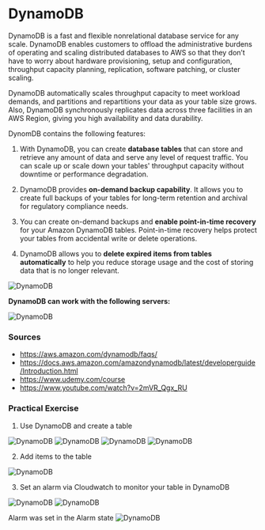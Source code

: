 # DynamoDB
DynamoDB is a fast and flexible nonrelational database service for any scale. DynamoDB enables customers to offload the administrative burdens of operating and scaling distributed databases to AWS so that they don’t have to worry about hardware provisioning, setup and configuration, throughput capacity planning, replication, software patching, or cluster scaling.  

DynamoDB automatically scales throughput capacity to meet workload demands, and partitions and repartitions your data as your table size grows. Also, DynamoDB synchronously replicates data across three facilities in an AWS Region, giving you high availability and data durability.

DynomDB contains the following features:  

1. With DynamoDB, you can create __database tables__ that can store and retrieve any amount of data and serve any level of request traffic. You can scale up or scale down your tables' throughput capacity without downtime or performance degradation.

2. DynamoDB provides __on-demand backup capability__. It allows you to create full backups of your tables for long-term retention and archival for regulatory compliance needs. 

3. You can create on-demand backups and __enable point-in-time recovery__ for your Amazon DynamoDB tables. Point-in-time recovery helps protect your tables from accidental write or delete operations.

4. DynamoDB allows you to __delete expired items from tables automatically__ to help you reduce storage usage and the cost of storing data that is no longer relevant.

![DynamoDB](../00_includes/06_AWS_III/15.DynamoDBModes.png) 

__DynamoDB can work with the following servers:__   

![DynamoDB](../00_includes/06_AWS_III/16.DynamoDBServers.png) 


### Sources
* https://aws.amazon.com/dynamodb/faqs/ 
* https://docs.aws.amazon.com/amazondynamodb/latest/developerguide/Introduction.html 
* https://www.udemy.com/course 
* https://www.youtube.com/watch?v=2mVR_Qgx_RU 


### Practical Exercise 
1. Use DynamoDB and create a table

![DynamoDB](../00_includes/06_AWS_III/17.CreateTableDB.png)
![DynamoDB](../00_includes/06_AWS_III/18.ReadWriteSettings.png)
![DynamoDB](../00_includes/06_AWS_III/19.CostandEncryption.png)
![DynamoDB](../00_includes/06_AWS_III/20.TableCreated.png) 

2. Add items to the table

![DynamoDB](../00_includes/06_AWS_III/21.ItemsCreatedinTable.png) 

3. Set an alarm via Cloudwatch to monitor your table in DynamoDB

![DynamoDB](../00_includes/06_AWS_III/22.AlarmCreatedForDBinCloud.png) 
![DynamoDB](../00_includes/06_AWS_III/23.AlarmAttachedToDB.png)   
  
Alarm was set in the Alarm state
![DynamoDB](../00_includes/06_AWS_III/24.AlaramsInState.png) 

